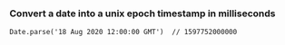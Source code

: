 ### Convert a date into a unix epoch timestamp in milliseconds

```
Date.parse('18 Aug 2020 12:00:00 GMT')  // 1597752000000
```